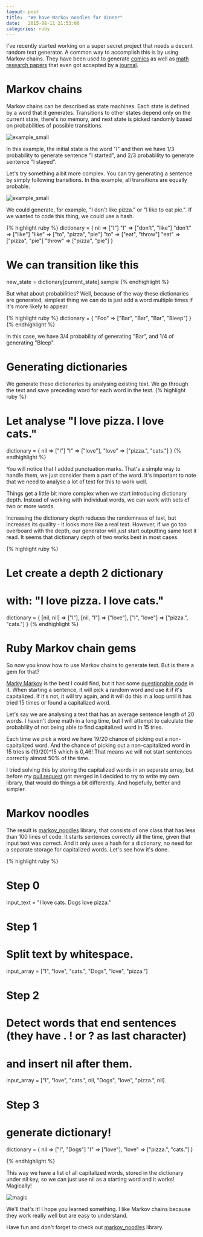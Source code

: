 ```yaml
---
layout: post
title:  "We have Markov noodles for dinner"
date:   2015-08-11 21:53:00
categories: ruby
---
```


I've recently started working on a super secret project that needs a decent random text generator. A common way to accomplish this is by using Markov chains. They have been used to generate [comics](http://joshmillard.com/garkov/)
as well as [math research papers](http://thatsmathematics.com/mathgen/) that even
got accepted by a [journal](http://thatsmathematics.com/blog/archives/102).

# Markov chains

Markov chains can be described as state machines. Each state is defined by a word that it generates. Transitions to other states depend only on the current state, there's no memory, and next state is picked randomly based on probabilities of possible transitions.

![example_small](/images/markov_noodles/example_small.png)

In this example, the initial state is the word "I" and then we have 1/3 probability to generate sentence "I started", and 2/3 probability to generate sentence "I stayed".

Let's try something a bit more complex. You can try generating a sentence by simply following transitions. In this example, all transitions are equally probable. 

![example_small](/images/markov_noodles/example_big.png)

We could generate, for example, "I don't like pizza." or "I like to eat pie.".
If we wanted to code this thing, we could use a hash.

{% highlight ruby %}
dictionary = {
  nil => ["I"]
  "I" => ["don't", "like"]
  "don't" => ["like"] 
  "like" => ["to", "pizza", "pie"] 
  "to" => ["eat", "throw"] 
  "eat" => ["pizza", "pie"] 
  "throw" => ["pizza", "pie"]
}

# We can transition like this
new_state = dictionary[current_state].sample
{% endhighlight %}

But what about probabilities? Well, because of the way these dictionaries are generated, simplest thing we can do is just add a word multiple times if it's more likely to appear.

{% highlight ruby %}
dictionary = {
  "Foo" => ["Bar", "Bar", "Bar", "Bleep"]
}
{% endhighlight %}

In this case, we have 3/4 probability of generating "Bar", and 1/4 of generating "Bleep".

# Generating dictionaries 

We generate these dictionaries by analysing existing text. We go through the text and save preceding word for each word in the text.
{% highlight ruby %}
# Let analyse "I love pizza. I love cats."
dictionary = {
  nil => ["I"]
  "I" => ["love"],
  "love" => ["pizza.", "cats."]
}
{% endhighlight %}

You will notice that I added punctuation marks. That's a simple way to handle them, we just consider them a part of the word.
It's important to note that we need to analyse a lot of text for this to work well.

Things get a little bit more complex when we start introducing dictionary depth. Instead of working with individual words, we can work with sets of two or more words.

Increasing the dictionary depth reduces the randomness of text, but increases its quality - it looks more like a real text. However, if we go too overboard with the depth, our generator will just start outputting same text it read. It seems that dictionary depth of two works best in most cases.

{% highlight ruby %}
# Let create a depth 2 dictionary
# with: "I love pizza. I love cats."
dictionary = {
  [nil, nil] => ["I"],
  [nil, "I"] => ["love"],
  ["I", "love"] => ["pizza.", "cats."]
}
{% endhighlight %}

# Ruby Markov chain gems

So now you know how to use Markov chains to generate text. But is there a gem for that?

[Marky Markov](https://github.com/zolrath/marky_markov) is the best I could find, but it has some [questionable code](https://github.com/zolrath/marky_markov/blob/master/lib/marky_markov/markov_sentence_generator.rb#L44) in it. 
When starting a sentence, it will pick a random word and use it if it's capitalized. If it's not, it will try again, and it will do this in a loop until it has tried 15 times or found a capitalized word.

Let's say we are analysing a text that has an average sentence length of 20 words. I haven't done math in a long time, but I will attempt to calculate the probability of not being able to find capitalized word in 15 tries.

Each time we pick a word we have 19/20 chance of picking out a non-capitalized word. And the chance of picking out a non-capitalized word in 15 tries is (19/20)^15 which is 0,46! That means we will not start sentences correctly almost 50% of the time.

I tried solving this by storing the capitalized words in an separate array, but before my [pull request](https://github.com/zolrath/marky_markov/pull/6) got merged in I decided to try to write my own library, that would do things a bit differently. And hopefully, better and simpler.

# Markov noodles

The result is [markov_noodles](https://github.com/dabrorius/markov-noodles) library, that consists of one class that has less than 100 lines of code. It starts sentences correctly all the time, given that input text was correct. And it only uses a hash for a dictionary, no need for a separate storage for capitalized words. Let's see how it's done.

{% highlight ruby %}
# Step 0
input_text = "I love cats. Dogs love pizza."

# Step 1
# Split text by whitespace.

input_array = ["I", "love", "cats.", "Dogs", "love", "pizza."]

# Step 2
# Detect words that end sentences (they have . ! or ? as last character)
# and insert nil after them.

input_array = ["I", "love", "cats.", nil, "Dogs", "love", "pizza.", nil]

# Step 3
# generate dictionary!

dictionary = {
  nil => ["I", "Dogs"]
  "I" => ["love"],
  "love" => ["pizza.", "cats."]
}

{% endhighlight %}

This way we have a list of all capitalized words, stored in the dictionary under nil key, so we can just use nil as a starting word and it works! Magically! 

![magic](/images/markov_noodles/magic.gif)

We'll that's it! I hope you learned something. I like Markov chains because they work really well but are easy to understand. 

Have fun and don't forget to check out [markov_noodles](https://github.com/dabrorius/markov-noodles) library.


